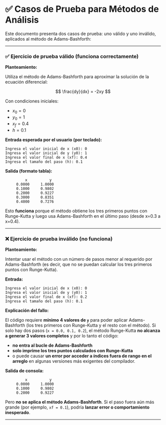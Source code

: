 # ✅ Casos de Prueba para Métodos de Análisis
Este documento presenta dos casos de prueba: uno válido y uno inválido, aplicados al método de Adams-Bashforth:

---
### ✅ Ejercicio de prueba válido (funciona correctamente)

**Planteamiento:**

Utiliza el método de Adams-Bashforth para aproximar la solución de la ecuación diferencial:

$$
\frac{dy}{dx} = -2xy
$$

Con condiciones iniciales:

* $x_0 = 0$
* $y_0 = 1$
* $x_f = 0.4$
* $h = 0.1$

**Entrada esperada por el usuario (por teclado):**

```
Ingresa el valor inicial de x (x0): 0
Ingresa el valor inicial de y (y0): 1
Ingresa el valor final de x (xf): 0.4
Ingresa el tamaño del paso (h): 0.1
```

**Salida (formato tabla):**

```
         x          y
     0.0000     1.0000
     0.1000     0.9802
     0.2000     0.9227
     0.3000     0.8351
     0.4000     0.7276
```

Esto **funciona** porque el método obtiene los tres primeros puntos con Runge-Kutta y luego usa Adams-Bashforth en el último paso (desde x=0.3 a x=0.4).

---

### ❌ Ejercicio de prueba inválido (no funciona)

**Planteamiento:**

Intentar usar el método con un número de pasos menor al requerido por Adams-Bashforth (es decir, que no se puedan calcular los tres primeros puntos con Runge-Kutta).

**Entrada:**

```
Ingresa el valor inicial de x (x0): 0
Ingresa el valor inicial de y (y0): 1
Ingresa el valor final de x (xf): 0.2
Ingresa el tamaño del paso (h): 0.1
```

**Explicación del fallo:**

El código requiere **mínimo 4 valores de `y`** para poder aplicar Adams-Bashforth (los tres primeros con Runge-Kutta y el resto con el método). Si solo hay dos pasos (`x = 0.0, 0.1, 0.2`), el método Runge-Kutta **no alcanza a generar 3 valores completos** y por lo tanto el código:

* **no entra al bucle de Adams-Bashforth**
* **solo imprime los tres puntos calculados con Runge-Kutta**
* o puede causar **un error por acceder a índices fuera de rango en el arreglo** en algunas versiones más exigentes del compilador.

**Salida de consola:**

```
         x          y
     0.0000     1.0000
     0.1000     0.9802
     0.2000     0.9227
```

Pero **no se aplica el método Adams-Bashforth**. Si el paso fuera aún más grande (por ejemplo, `xf = 0.1`), podría **lanzar error o comportamiento inesperado**.

---
